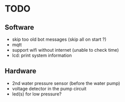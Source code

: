 # TODO

## Software
* skip too old bot messages (skip all on start ?)
* mqtt
* support wifi without internet (unable to check time)
* lcd: print system information

## Hardware
* 2nd water pressure sensor (before the water pump)
* voltage detector in the pump circuit
* led(s) for low pressure?
